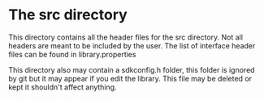 # The src directory
This directory contains all the header files for the src directory. Not all headers are meant to be included by the user. The list of interface header files can be found in library.properties

This directory also may contain a sdkconfig.h folder, this folder is ignored by git but it may appear if you edit the library. This file may be deleted or kept it shouldn't affect anything.